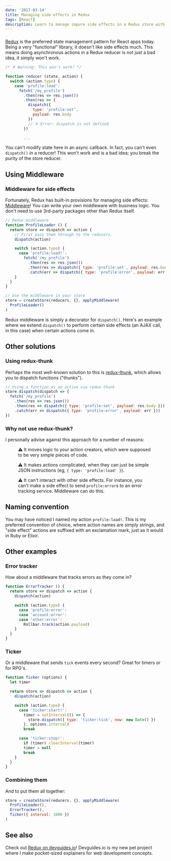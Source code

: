 ```yaml
---
date: '2017-03-14'
title: Managing side effects in Redux
tags: [React]
description: Learn to manage impure side effects in a Redux store with middleware.
---
```


###

<!-- {.-wider-literate-style} -->

[Redux] is the preferred state management pattern for React apps today. Being a very "functional" library, it doesn't like side effects much. This means doing asynchronous actions in a Redux reducer is not just a bad idea, it simply won't work.

```js
/* ✗ Warning: This won't work! */

function reducer (state, action) {
  switch (action.type) {
    case 'profile:load':
      fetch('/my_profile')
        .then(res => res.json())
        .then(res => {
          dispatch({
            type: 'profile:set',
            payload: res.body
          })
          // ✗ Error: dispatch is not defined
        })

        ...
```

You can't modify state here in an async callback. In fact, you can't even `dispatch()` in a reducer! This won't work and is a bad idea; you break the purity of the store reducer.

## Using Middleware

### Middleware for side effects

<!-- {.-wider-literate-style} -->

Fortunately, Redux has built-in provisions for managing side effects: [Middleware](http://redux.js.org/docs/advanced/Middleware.html)! You can write your own middleware with business logic. You don't need to use 3rd-party packages other than Redux itself.

```js
// Redux middleware
function ProfileLoader () {
  return store => dispatch => action {
    // First pass them through to the reducers.
    dispatch(action)

    switch (action.type) {
      case 'profile:load!':
        fetch('/my_profile')
          .then(res => res.json())
          .then(res => dispatch({ type: 'profile:set', payload: res.body }))
          .catch(err => dispatch({ type: 'profile:error', payload: err }))
    }
  }
}

// Use the middleware in your store
store = createStore(reducers, {}, applyMiddleware(
  ProfileLoader()
)
```

Redux middleware is simply a decorator for `dispatch()`. Here's an example where we extend `dispatch()` to perform certain side effects (an AJAX call, in this case) when certain actions come in.

## Other solutions

### Using redux-thunk

<!-- {.-wider-literate-style} -->

Perhaps the most well-known solution to this is [redux-thunk](https://www.npmjs.com/package/redux-thunk), which allows you to dispatch functions ("thunks").

```js
// Using a function as an action via redux-thunk
store.dispatch(dispatch => {
  fetch('/my_profile')
    .then(res => res.json())
    .then(res => dispatch({ type: 'profile:set', payload: res.body }))
    .catch(err => dispatch({ type: 'profile:error', payload: err }))
})
```

### Why not use redux-thunk?

<!-- {.-wider-literate-style} -->

I personally advise against this approach for a number of reasons:

<figure class='-bordered'>

⚠ It moves logic to your action creators, which were supposed to be very simple pieces of code.

⚠ It makes actions complicated, when they can just be simple JSON instructions (eg, `{ type: 'profile:load' }`).

⚠ It can't interact with other side effects. For instance, you can't make a side effect to send `profile:error`s to an error tracking service. Middleware can do this.

</Figure>

## Naming convention

You may have noticed I named my action `profile:load!`. This is my preferred convention of choice, where action names are simply strings, and "side effect" actions are suffixed with an exclamation mark, just as it would in Ruby or Elixir.

## Other examples

### Error tracker

<!-- {.-wider-literate-style} -->

How about a middleware that tracks errors as they come in?

```js
function ErrorTracker () {
  return store => dispatch => action {
    dispatch(action)

    switch (action.type) {
      case 'profile:error':
      case 'account:error':
      case 'other:error':
        Rollbar.track(action.payload)
    }
  }
}
```

### Ticker

<!-- {.-wider-literate-style} -->

Or a middleware that sends `tick` events every second? Great for timers or for RPG's.

```js
function Ticker (options) {
  let timer

  return store => dispatch => action {
    dispatch(action)

    switch (action.type) {
      case 'ticker:start!':
        timer = setInterval(() => {
          store.dispatch({ type: 'ticker:tick', now: new Date() })
        }, options.interval)
        break

      case 'ticker:stop!':
        if (timer) clearInterval(timer)
        timer = null
        break
    }
  }
}
```

### Combining them

<!-- {.-wider-literate-style} -->

And to put them all together:

```js
store = createStore(reducers, {}, applyMiddleware(
  ProfileLoader(),
  ErrorTracker(),
  Ticker({ interval: 1000 })
)
```

## See also

Check out [Redux on devguides.io](http://devguides.io/redux)! Devguides.io is my new pet project where I make pocket-sized explainers for web development concepts.

[redux]: http://redux.js.org/
